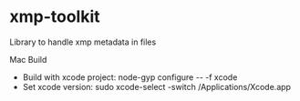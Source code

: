 # xmp-toolkit
Library to handle xmp metadata in files

Mac Build
- Build with xcode project: node-gyp configure -- -f xcode
- Set xcode version: sudo xcode-select -switch /Applications/Xcode.app
